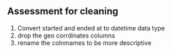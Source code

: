 ## Assessment for cleaning
1. Convert started and ended at to datetime data type 
2. drop the geo corrdinates columns 
3. rename the colnmames to be more descriptive 
